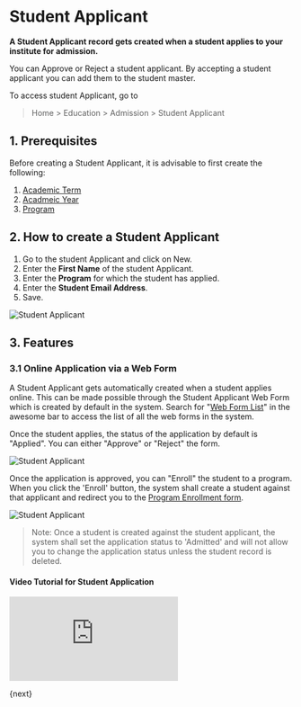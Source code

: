 <!-- add-breadcrumbs -->
# Student Applicant

**A Student Applicant record gets created when a student applies to your institute for admission.**

You can Approve or Reject a student applicant. By accepting a student applicant you can add them to the student master.

To access student Applicant, go to 

> Home > Education > Admission > Student Applicant

## 1. Prerequisites

Before creating a Student Applicant, it is advisable to first create the following:

1. [Academic Term](/docs/user/manual/en/education/academic-term)
1. [Acadmeic Year](/docs/user/manual/en/education/academic-year)
1. [Program](/docs/user/manual/en/education/program)

## 2. How to create a Student Applicant

1. Go to the student Applicant and click on New.
2. Enter the **First Name** of the student Applicant.
3. Enter the **Program** for which the student has applied.
4. Enter the **Student Email Address**.
5. Save.

![Student Applicant](/docs/assets/img/education/education-student-applcant-1.gif)

## 3. Features

### 3.1 Online Application via a Web Form

A Student Applicant gets automatically created when a student applies online. This can be made possible through the Student Applicant Web Form which is created by default in the system. Search for "[Web Form List](/docs/user/manual/en/website/web-form)" in the awesome bar to access the list of all the web forms in the system.

Once the student applies, the status of the application by default is "Applied". You can either "Approve" or "Reject" the form.

![Student Applicant](/docs/assets/img/education/education-student-applicant-5.png)

Once the application is approved, you can "Enroll" the student to a program. When you click the 'Enroll' button,
the system shall create a student against that applicant and redirect you to the [Program Enrollment form](/docs/user/manual/en/education/program-enrollment).

![Student Applicant](/docs/assets/img/education/education-student-applcant-6.gif)

> Note: Once a student is created against the student applicant, the system shall set the application status to 'Admitted' and will not allow you to change the application status unless the student record is deleted.

#### Video Tutorial for Student Application

<div>
    <div class='embed-container'>
        <iframe src='https://www.youtube.com/embed/l8PUACusN3E' frameborder='0' allowfullscreen>
        </iframe>
    </div>
</div>

{next}

